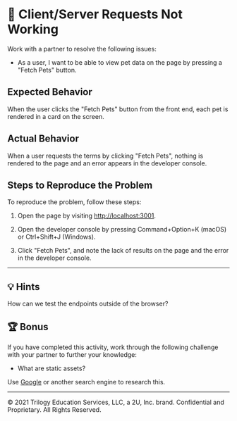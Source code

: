# 🐛 Client/Server Requests Not Working

Work with a partner to resolve the following issues:

* As a user, I want to be able to view pet data on the page by pressing a "Fetch Pets" button.

## Expected Behavior

When the user clicks the "Fetch Pets" button from the front end, each pet is rendered in a card on the screen.

## Actual Behavior

When a user requests the terms by clicking "Fetch Pets", nothing is rendered to the page and an error appears in the developer console.

## Steps to Reproduce the Problem

To reproduce the problem, follow these steps:

1. Open the page by visiting [http://localhost:3001](http://localhost:3001).

2. Open the developer console by pressing Command+Option+K (macOS) or Ctrl+Shift+J (Windows).

3. Click "Fetch Pets", and note the lack of results on the page and the error in the developer console.

---

## 💡 Hints

How can we test the endpoints outside of the browser?

## 🏆 Bonus

If you have completed this activity, work through the following challenge with your partner to further your knowledge:

* What are static assets?

Use [Google](https://www.google.com) or another search engine to research this.

---
© 2021 Trilogy Education Services, LLC, a 2U, Inc. brand. Confidential and Proprietary. All Rights Reserved.
